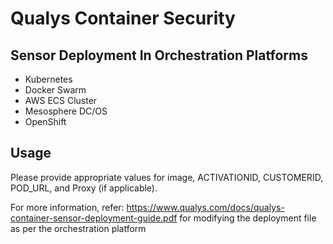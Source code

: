 # Qualys Container Security

## Sensor Deployment In Orchestration Platforms

* Kubernetes
* Docker Swarm
* AWS ECS Cluster
* Mesosphere DC/OS
* OpenShift

## Usage

Please provide appropriate values for image, ACTIVATIONID, CUSTOMERID, POD_URL, and Proxy (if applicable).

For more information, refer: https://www.qualys.com/docs/qualys-container-sensor-deployment-guide.pdf for modifying the deployment file as per the orchestration platform

